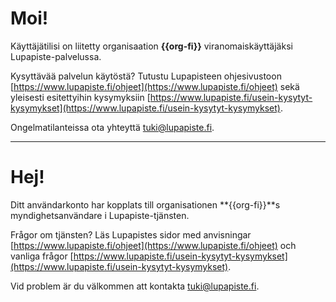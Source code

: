 # Moi!

K&auml;ytt&auml;j&auml;tilisi on liitetty organisaation **{{org-fi}}** viranomaisk&auml;ytt&auml;j&auml;ksi Lupapiste-palvelussa.

Kysytt&auml;v&auml;&auml; palvelun k&auml;yt&ouml;st&auml;? Tutustu Lupapisteen ohjesivustoon [https://www.lupapiste.fi/ohjeet](https://www.lupapiste.fi/ohjeet) sek&auml; yleisesti esitettyihin kysymyksiin [https://www.lupapiste.fi/usein-kysytyt-kysymykset](https://www.lupapiste.fi/usein-kysytyt-kysymykset).

Ongelmatilanteissa ota yhteytt&auml; tuki@lupapiste.fi.

---

# Hej!

Ditt anv&auml;ndarkonto har kopplats till organisationen **{{org-fi}}**s myndighetsanv&auml;ndare i Lupapiste-tj&auml;nsten.

Fr&aring;gor om tj&auml;nsten? L&auml;s Lupapistes sidor med anvisningar [https://www.lupapiste.fi/ohjeet](https://www.lupapiste.fi/ohjeet) och vanliga fr&aring;gor [https://www.lupapiste.fi/usein-kysytyt-kysymykset](https://www.lupapiste.fi/usein-kysytyt-kysymykset).

Vid problem &auml;r du v&auml;lkommen att kontakta tuki@lupapiste.fi.
